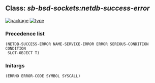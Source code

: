 ## Class: ***sb-bsd-sockets:netdb-success-error***
[![package](https://img.shields.io/badge/Package-SB--BSD--SOCKETS-5f9ea0.svg?style=social&colorA=999999)](../) [![type](https://img.shields.io/badge/Type-Class-5f9ea0.svg?style=social&colorA=999999)](../#class) 
### Precedence list
```
(NETDB-SUCCESS-ERROR NAME-SERVICE-ERROR ERROR SERIOUS-CONDITION CONDITION
 SLOT-OBJECT T)
```
### Initargs
```
(ERRNO ERROR-CODE SYMBOL SYSCALL)
```
